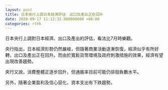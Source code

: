 ```yaml
---
layout: post
title: 日本央行上調日本經濟評估　出口及產出正在回升
date: 2020-09-17 11:12:32.000000000 +08:00
categories: rthk
---
```


日本央行上調對日本經濟、出口及產出的評估，看法比7月時樂觀。

央行指出，日本經濟形勢仍然嚴峻，但隨著商業活動逐漸恢復，經濟似乎有所好轉，出口及產出正在回升。而由於寬鬆貨幣環境及政府刺激措施的效果，經濟有望出現改善趨勢。

央行又說，消費整體正逐步回升，但通脹率目前可能仍徘徊負數水平。

另外，隨著企業盈利及信心惡化，資本支出有下跌趨勢。
